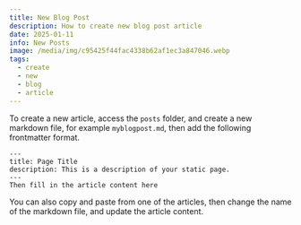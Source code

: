 ```yaml
---
title: New Blog Post
description: How to create new blog post article
date: 2025-01-11
info: New Posts
image: /media/img/c95425f44fac4338b62af1ec3a847046.webp
tags:
  - create
  - new
  - blog
  - article
---
```

To create a new article, access the `posts` folder, and create a new markdown file, for example `myblogpost.md`, then add the following frontmatter format.

```
---
title: Page Title
description: This is a description of your static page.
---
Then fill in the article content here
```

You can also copy and paste from one of the articles, then change the name of the markdown file, and update the article content.


